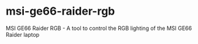 # msi-ge66-raider-rgb
MSI GE66 Raider RGB - A tool to control the RGB lighting of the MSI GE66 Raider laptop
